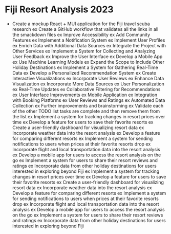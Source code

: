 # Fiji Resort Analysis 2023
- Create a mockup React + MUI application for the Fiji travel scuba research
ex Create a GitHub workflow that validates all the links in all the smackdown files
ex Improve Accessibility
ex Add Community Features
ex Implement a Notification System
ex Implement User Profiles
ex Enrich Data with Additional Data Sources
ex Integrate the Project with Other Services
ex Implement a System for Collecting and Analyzing User Feedback
ex Improve the User Interface
ex Develop a Mobile App
ex Use Machine Learning Models
ex Expand the Scope to Include Other Holiday Destinations
ex Implement a System for Gathering Real-Time Data
ex Develop a Personalized Recommendation System
ex Create Interactive Visualizations
ex Incorporate User Reviews
ex Enhance Data Visualization
ex Incorporate More Data Sources
ex User Personalization
ex Real-Time Updates
ex Collaborative Filtering for Recommendations
ex User Interface Improvements
ex Mobile Application
ex Integration with Booking Platforms
ex User Reviews and Ratings
ex Automated Data Collection
ex Further improvements and brainstorming
ex Validate each of the other TODO list tasks are complete and then remove them from the list
ex Implement a system for tracking changes in resort prices over time
ex Develop a feature for users to save their favorite resorts
ex Create a user-friendly dashboard for visualizing resort data
ex Incorporate weather data into the resort analysis
ex Develop a feature for comparing different resorts
ex Implement a system for sending notifications to users when prices at their favorite resorts drop
ex Incorporate flight and local transportation data into the resort analysis
ex Develop a mobile app for users to access the resort analysis on the go
ex Implement a system for users to share their resort reviews and ratings
ex Incorporate data from other holiday destinations for users interested in exploring beyond Fiji
ex Implement a system for tracking changes in resort prices over time
ex Develop a feature for users to save their favorite resorts
ex Create a user-friendly dashboard for visualizing resort data
ex Incorporate weather data into the resort analysis
ex Develop a feature for comparing different resorts
ex Implement a system for sending notifications to users when prices at their favorite resorts drop
ex Incorporate flight and local transportation data into the resort analysis
ex Develop a mobile app for users to access the resort analysis on the go
ex Implement a system for users to share their resort reviews and ratings
ex Incorporate data from other holiday destinations for users interested in exploring beyond Fiji